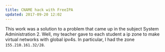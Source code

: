 ```yaml
---
title: CNAME hack with FreeIPA
updated: 2017-09-20 12:02
---
```


This work was a solution to a problem that came up in the subject System Administration 2. Well, my teacher gave to each student a ip zone to make virtual networks with global ipv4s. In particular, I had the zone `155.210.161.32/28`. 